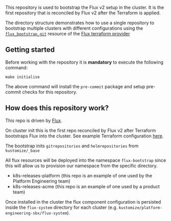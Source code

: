This repository is used to bootstrap the Flux v2 setup in the cluster. It is the first repository that is reconciled by Flux v2 after the Terraform is applied.

The directory structure demonstrates how to use a single repository to bootstrap multiple clusters with different configurations using the [`flux_bootstrap_git`](https://registry.terraform.io/providers/fluxcd/flux/latest/docs/resources/bootstrap_git) resource of the [Flux terraform provider](https://registry.terraform.io/providers/fluxcd/flux/1.2.3)

## Getting started

Before working with the repository it is **mandatory** to execute the following command:

```
make initialise
```

The above command will install the `pre-commit` package and setup pre-commit checks for this repository.

## How does this repository work?

This repo is driven by [Flux](https://fluxcd.io/flux/guides/).

On cluster init this is the first repo reconciled by Flux v2 after Terraform bootstraps Flux into the cluster. See example Terraform configuration [here](terraform).

The bootstrap inits `gitrepositories` and `helmrepositories` from `kustomize/_base`

All flux resources will be deployed into the namespace `flux-bootstrap` since this will allow us to provision our namespace from the specific directory.

   * k8s-releases-platform (this repo is an example of one used by the Platform Engineering team)
   * k8s-releases-acme (this repo is an example of one used by a product team)

Once installed in the cluster the flux component configuration is persisted inside the `flux-system` directory for each cluster (e.g. `kustomize/platform-engineering-sbx/flux-system`).
